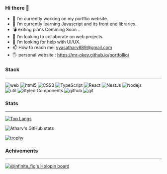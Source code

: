 ### Hi there 👋

<!--
**Mr-okey/Mr-okey** is a ✨ _special_ ✨ repository because its `README.md` (this file) appears on your GitHub profile.

Here are some ideas to get you started:
-->
- 🔭 I’m currently working on my portflio website. 
- 🌱 I’m currently learning Javascript and its front end libraries.
- 💣 exiting plans Comming Soon ..
- 👯 I’m looking to collaborate on web projects.
- 🤔 I’m looking for help with UI/UX.
- 📫 How to reach me: vyasatharv889@gmail.com
- 🖐️ personal website : https://mr-okey.github.io/portfollio/

<h3>Stack</h3>
<hr>
<p>
  <img alt='web' src="https://img.shields.io/badge/-Web%20Dev-brightgreen?style=for-the-badge"/> 
  <img alt="html5" src="https://img.shields.io/badge/-HTML5-E34F26?style=flat-square&logo=html5&logoColor=white" />
  
  <img alt="CSS3" src="https://img.shields.io/badge/-css3-43853d?style=flat-square&logo=css3&logoColor=white" />
  <img alt="TypeScript" src="https://img.shields.io/badge/-TypeScript-007ACC?style=flat-square&logo=typescript&logoColor=white" />
  
  <img alt="React" src="https://img.shields.io/badge/-React-45b8d8?style=flat-square&logo=react&logoColor=white" />
  <img alt="NestJs" src="https://img.shields.io/badge/-NestJs-ea2845?style=flat-square&logo=nestjs&logoColor=white" />
  <img alt="Nodejs" src="https://img.shields.io/badge/-Nodejs-43853d?style=flat-square&logo=Node.js&logoColor=white" />
  <br>
  <img alt="util" src="https://img.shields.io/badge/-Utility-brightgreen?style=for-the-badge"/>
  <img alt="Styled Components" src="https://img.shields.io/badge/-Styled_Components-db7092?style=flat-square&logo=styled-components&logoColor=white" />   <img alt="github" src="https://img.shields.io/badge/-Github-2088FF?style=flat-square&logo=github&logoColor=white" />
  <img alt="git" src="https://img.shields.io/badge/-Git-F05032?style=flat-square&logo=git&logoColor=white" />
</p>
<h3>Stats</h3>
<hr>

[![Top Langs](https://github-readme-stats.vercel.app/api/top-langs/?username=Mr-okey&theme=radical)](https://github.com/anuraghazra/github-readme-stats)

![Atharv's GitHub stats](https://github-readme-stats.vercel.app/api?username=Mr-okey&show_icons=true&theme=radical)

[![trophy](https://github-profile-trophy.vercel.app/?username=Mr-okey&theme=radical)](https://github.com/ryo-ma/github-profile-trophy)

<h3>Achivements</h3>
<hr />

[![@infinite_fig's Holopin board](https://holopin.me/infinite_fig)](https://holopin.io/@infinite_fig)

